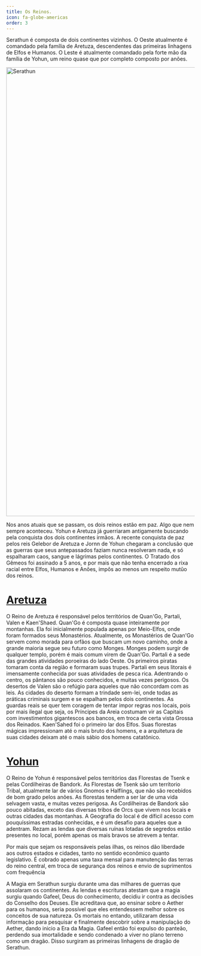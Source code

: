 ```yaml
---
title: Os Reinos.
icon: fa-globe-americas
order: 3
---
```


Serathun é composta de dois continentes vizinhos. O Oeste atualmente é comandado pela família de Aretuza, descendentes das primeiras linhagens de Elfos e Humanos. O Leste é atualmente comandado pela forte mão da família de Yohun, um reino quase que por completo composto por anões.

<img src="./assets/images/Serathun.png" alt="Serathun" width="1200"/>

Nos anos atuais que se passam, os dois reinos estão em paz. Algo que nem sempre aconteceu.
Yohun e Aretuza já guerriaram antigamente buscando pela conquista dos dois continentes irmãos. A recente conquista de paz pelos reis Gelebor de Aretuza e Jornn de Yohun chegaram a conclusão que as guerras que seus antepassados faziam nunca resolveram nada, e só espalharam caos, sangue e lágrimas pelos continentes. O Tratado dos Gêmeos foi assinado a 5 anos, e por mais que não tenha encerrado a rixa racial entre Elfos, Humanos e Anões, impôs ao menos um respeito mutûo dos reinos.

# <ins>**Aretuza**</ins>

O Reino de Aretuza é responsável pelos territórios de Quan'Go, Partali, Valen e Kaen'Shaed.
Quan'Go é composta quase inteiramente por montanhas. Ela foi inicialmente populada apenas por Meio-Elfos, onde foram formados seus Monastérios. Atualmente, os Monastérios de Quan'Go servem como morada para orfãos que buscam um novo caminho, onde a grande maioria segue seu futuro como Monges. Monges podem surgir de qualquer templo, porém é mais comum virem de Quan'Go.
Partali é a sede das grandes atividades poroeiras do lado Oeste. Os primeiros piratas tomaram conta da região e formaram suas trupes. Partali em seus litorais é imensamente conhecida por suas atividades de pesca rica. Adentrando o centro, os pântanos são pouco conhecidos, e muitas vezes perigosos.
Os desertos de Valen são o refúgio para aqueles que não concordam com as leis. As cidades do deserto formam a trindade sem-lei, onde todas as práticas criminais surgem e se espalham pelos dois continentes. As guardas reais se quer tem coragem de tentar impor regras nos locais, pois por mais ilegal que seja, os Príncipes da Areia costumam vir as Capitais com investimentos gigantescos aos bancos, em troca de certa vista Grossa dos Reinados.
Kaen'Sahed foi o primeiro lar dos Elfos. Suas florestas mágicas impressionam até o mais bruto dos homens, e a arquitetura de suas cidades deixam até o mais sábio dos homens catatônico.

# <ins>**Yohun**</ins>

O Reino de Yohun é responsável pelos territórios das Florestas de Tsenk e pelas Cordilheiras de Bandork.
As Florestas de Tsenk são um terrítorio Tribal, atualmente lar de vários Gnomos e Halflings, que não são recebidos de bom grado pelos anões. As florestas tendem a ser lar de uma vida selvagem vasta, e muitas vezes perigosa.
As Cordilheiras de Bandork são pouco abitadas, exceto das diversas tribos de Orcs que vivem nos locais e outras cidades das montanhas. A Geografia do local é de díficil acesso com pouquíssimas estradas conhecidas, e é um desafio para aqueles que a adentram. Rezam as lendas que diversas ruínas lotadas de segredos estão presentes no local, porém apenas os mais bravos se atrevem a tentar.

Por mais que sejam os responsáveis pelas ilhas, os reinos dão liberdade aos outros estados e cidades, tanto no sentido econômico quanto legislativo. É cobrado apenas uma taxa mensal para manutenção das terras do reino central, em troca de segurança dos reinos e envio de suprimentos com frequência

A Magia em Serathun surgiu durante uma das milhares de guerras que assolaram os continentes. As lendas e escrituras atestam que a magia surgiu quando Gafeel, Deus do conhecimento, decidiu ir contra as decisões do Conselho dos Deuses. Ele acreditava que, ao ensinar sobre o Aether para os humanos, seria possível que eles entendessem melhor sobre os conceitos de sua natureza. Os mortais no entando, utilizaram dessa informação para pesquisar e finalmente descobrir sobre a manipulação do Aether, dando inicio a Era da Magia. Gafeel então foi expulso do panteão, perdendo sua imortalidade e sendo condenado a viver no plano terreno como um dragão. Disso surgiram as primeiras linhagens de dragão de Serathun.
